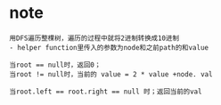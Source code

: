 # note
    
    用DFS遍历整棵树，遍历的过程中就将2进制转换成10进制
    - helper function里传入的参数为node和之前path的和value

    当root == null时，返回0；
    当root != null时，当前的 value = 2 * value +node. val

    当root.left == root.right == null 时；返回当前的val 